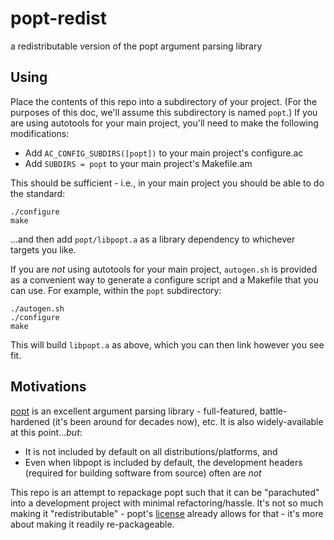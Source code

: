 # popt-redist
a redistributable version of the popt argument parsing library 

## Using
Place the contents of this repo into a subdirectory of your project. (For the purposes of this doc, we'll assume this subdirectory is named `popt`.) If you are using autotools for your main project, you'll need to make the following modifications:

* Add `AC_CONFIG_SUBDIRS([popt])` to your main project's configure.ac
* Add `SUBDIRS = popt` to your main project's Makefile.am

This should be sufficient - i.e., in your main project you should be able to do the standard:
```
./configure
make
```

...and then add `popt/libpopt.a` as a library dependency to whichever targets you like.

If you are *not* using autotools for your main project, `autogen.sh` is provided as a convenient way to generate a configure script and a Makefile that you can use. For example, within the `popt` subdirectory:
```
./autogen.sh
./configure
make
```

This will build `libpopt.a` as above, which you can then link however you see fit.

## Motivations
[popt](https://github.com/rpm-software-management/popt) is an excellent argument parsing library - full-featured, battle-hardened (it's been around for decades now), etc. It is also widely-available at this point..._but_:

* It is not included by default on all distributions/platforms, and
* Even when libpopt is included by default, the development headers (required for building software from source) often are _not_

This repo is an attempt to repackage popt such that it can be "parachuted" into a development project with minimal refactoring/hassle. It's not so much making it "redistributable" - popt's [license](COPYING) already allows for that - it's more about making it readily re-packageable.

